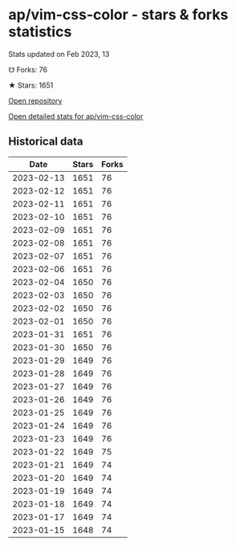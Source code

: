 # ap/vim-css-color - stars & forks statistics

Stats updated on Feb 2023, 13

☋ Forks: 76

★ Stars: 1651

[Open repository](https://github.com/ap/vim-css-color)

[Open detailed stats for ap/vim-css-color](https://reviewgithub.com/rep/ap/vim-css-color)

## Historical data
| Date | Stars | Forks |
|------|-------|-------|
| 2023-02-13 | 1651 | 76 | 
| 2023-02-12 | 1651 | 76 | 
| 2023-02-11 | 1651 | 76 | 
| 2023-02-10 | 1651 | 76 | 
| 2023-02-09 | 1651 | 76 | 
| 2023-02-08 | 1651 | 76 | 
| 2023-02-07 | 1651 | 76 | 
| 2023-02-06 | 1651 | 76 | 
| 2023-02-04 | 1650 | 76 | 
| 2023-02-03 | 1650 | 76 | 
| 2023-02-02 | 1650 | 76 | 
| 2023-02-01 | 1650 | 76 | 
| 2023-01-31 | 1651 | 76 | 
| 2023-01-30 | 1650 | 76 | 
| 2023-01-29 | 1649 | 76 | 
| 2023-01-28 | 1649 | 76 | 
| 2023-01-27 | 1649 | 76 | 
| 2023-01-26 | 1649 | 76 | 
| 2023-01-25 | 1649 | 76 | 
| 2023-01-24 | 1649 | 76 | 
| 2023-01-23 | 1649 | 76 | 
| 2023-01-22 | 1649 | 75 | 
| 2023-01-21 | 1649 | 74 | 
| 2023-01-20 | 1649 | 74 | 
| 2023-01-19 | 1649 | 74 | 
| 2023-01-18 | 1649 | 74 | 
| 2023-01-17 | 1649 | 74 | 
| 2023-01-15 | 1648 | 74 | 

